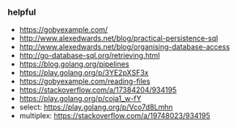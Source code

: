 ### helpful

- https://gobyexample.com/
- http://www.alexedwards.net/blog/practical-persistence-sql
- http://www.alexedwards.net/blog/organising-database-access
- http://go-database-sql.org/retrieving.html
- https://blog.golang.org/pipelines
- https://play.golang.org/p/3YE2pXSF3x
- https://gobyexample.com/reading-files
- https://stackoverflow.com/a/17384204/934195
- https://play.golang.org/p/coja1_w-fY
- select: https://play.golang.org/p/Vco7d8Lmhn
- multiplex: https://stackoverflow.com/a/19748023/934195
